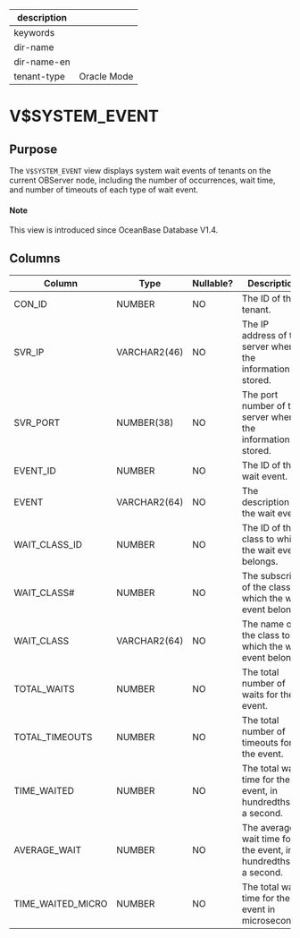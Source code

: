 |description||
|---|---|
|keywords||
|dir-name||
|dir-name-en||
|tenant-type|Oracle Mode|

# V$SYSTEM_EVENT

## Purpose

The `V$SYSTEM_EVENT` view displays system wait events of tenants on the current OBServer node, including the number of occurrences, wait time, and number of timeouts of each type of wait event.

<main id="notice" type='explain'>
  <h4>Note</h4>
  <p>This view is introduced since OceanBase Database V1.4. </p>
</main>

## Columns

| **Column** | **Type** | **Nullable?** | **Description** |
| --- | --- | --- | --- |
| CON_ID | NUMBER | NO | The ID of the tenant. |
| SVR_IP | VARCHAR2(46) | NO | The IP address of the server where the information is stored. |
| SVR_PORT | NUMBER(38) | NO | The port number of the server where the information is stored. |
| EVENT_ID | NUMBER | NO | The ID of the wait event. |
| EVENT | VARCHAR2(64) | NO | The description of the wait event. |
| WAIT_CLASS_ID | NUMBER | NO | The ID of the class to which the wait event belongs. |
| WAIT_CLASS# | NUMBER | NO | The subscript of the class to which the wait event belongs. |
| WAIT_CLASS | VARCHAR2(64) | NO | The name of the class to which the wait event belongs. |
| TOTAL_WAITS | NUMBER | NO | The total number of waits for the event. |
| TOTAL_TIMEOUTS | NUMBER | NO | The total number of timeouts for the event. |
| TIME_WAITED | NUMBER | NO | The total wait time for the event, in hundredths of a second. |
| AVERAGE_WAIT | NUMBER | NO | The average wait time for the event, in hundredths of a second. |
| TIME_WAITED_MICRO | NUMBER | NO | The total wait time for the event in microseconds. |
